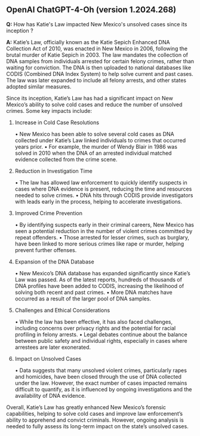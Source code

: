 ## OpenAI ChatGPT-4-Oh (version 1.2024.268)

**Q:** How has Katie's Law impacted New Mexico's unsolved cases since its inception ?

**A:** Katie’s Law, officially known as the Katie Sepich Enhanced DNA Collection Act of 2010, was enacted in New Mexico in 2006, following the brutal murder of Katie Sepich in 2003. The law mandates the collection of DNA samples from individuals arrested for certain felony crimes, rather than waiting for conviction. The DNA is then uploaded to national databases like CODIS (Combined DNA Index System) to help solve current and past cases. The law was later expanded to include all felony arrests, and other states adopted similar measures.

Since its inception, Katie’s Law has had a significant impact on New Mexico’s ability to solve cold cases and reduce the number of unsolved crimes. Some key impacts include:

1. Increase in Cold Case Resolutions

	•	New Mexico has been able to solve several cold cases as DNA collected under Katie’s Law linked individuals to crimes that occurred years prior.
	•	For example, the murder of Wendy Blair in 1986 was solved in 2010 when the DNA of an arrested individual matched evidence collected from the crime scene.

2. Reduction in Investigation Time

	•	The law has allowed law enforcement to quickly identify suspects in cases where DNA evidence is present, reducing the time and resources needed to solve crimes.
	•	DNA hits through CODIS provide investigators with leads early in the process, helping to accelerate investigations.

3. Improved Crime Prevention

	•	By identifying suspects early in their criminal careers, New Mexico has seen a potential reduction in the number of violent crimes committed by repeat offenders.
	•	Those arrested for lesser crimes, such as burglary, have been linked to more serious crimes like rape or murder, helping prevent further offenses.

4. Expansion of the DNA Database

	•	New Mexico’s DNA database has expanded significantly since Katie’s Law was passed. As of the latest reports, hundreds of thousands of DNA profiles have been added to CODIS, increasing the likelihood of solving both recent and past crimes.
	•	More DNA matches have occurred as a result of the larger pool of DNA samples.

5. Challenges and Ethical Considerations

	•	While the law has been effective, it has also faced challenges, including concerns over privacy rights and the potential for racial profiling in felony arrests.
	•	Legal debates continue about the balance between public safety and individual rights, especially in cases where arrestees are later exonerated.

6. Impact on Unsolved Cases

	•	Data suggests that many unsolved violent crimes, particularly rapes and homicides, have been closed through the use of DNA collected under the law. However, the exact number of cases impacted remains difficult to quantify, as it is influenced by ongoing investigations and the availability of DNA evidence.

Overall, Katie’s Law has greatly enhanced New Mexico’s forensic capabilities, helping to solve cold cases and improve law enforcement’s ability to apprehend and convict criminals. However, ongoing analysis is needed to fully assess its long-term impact on the state’s unsolved cases.
